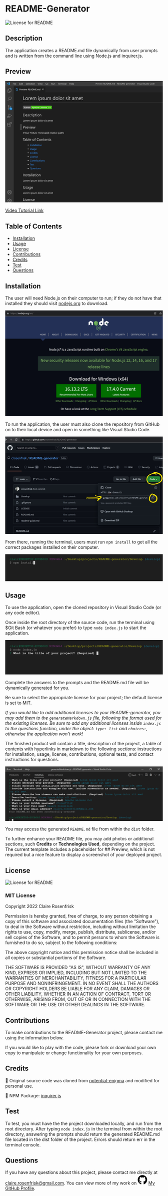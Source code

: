 
  
  # README-Generator
  ![License for README](https://img.shields.io/badge/license-MIT-green/)

  ## Description
  The application creates a README.md file dynamically from user prompts and is written from the command line using Node.js and inquirer.js.

  ## Preview
  ![sample](/Develop/assets/images/screenshots/sample.png)

  [Video Tutorial Link](https://watch.screencastify.com/v/Lrk2q0hUJpFaxTFJlUlk)
 
  ## Table of Contents
  * [Installation](#Installation)
  * [Usage](#Usage)
  * [License](#License)
  * [Contributions](#Contributions)
  * [Credits](#Credits)
  * [Test](#Test)
  * [Questions](#Questions)
  
  ## Installation
  The user will need Node.js on their computer to run; if they do not have that installed they should visit [nodejs.org](https://nodejs.org/en/) to download.

  ![Download Nodejs](/Develop/assets/images/screenshots/nodejs.png)
  
  To run the application, the user must also clone the repository from GitHub on to their local device and open in something like Visual Studio Code. 

  ![cloneRepo](/Develop/assets/images/screenshots/cloneRepo.jpg)
  
  From there, running the terminal, users must run `npm install` to get all the correct packages installed on their computer.

  ![npmInstall](/Develop/assets/images/screenshots/npmInstall.png)


  ## Usage
  To use the application, open the cloned repository in Visual Studio Code (or any code editor).
  
  Once inside the root directory of the source code, run the terminal using $Git Bash (or whatever you prefer) to type `node index.js` to start the application. 

  ![OpenApplication](/Develop/assets/images/screenshots/openFileInTerminal.png)
  
  Complete the answers to the prompts and the README.md file will be dynamically generated for you.

  Be sure to select the appropriate license for your project; the default license is set to MIT. 
  
  *If you would like to add additional licenses to your README-generator, you may add them to the `generateMarkdown.js` file, following the format used for the existing licenses. Be sure to add any additional licenses inside `index.js` to the questions function, under the object: `type: list` and `choices:`, otherwise the application won't work!*
  
  The finished product will contain a title, description of the project, a table of contents with hyperlinks in markdown to the following sections: instructions for installation, usage, license, contributions, optional tests, and contact instructions for questions.

  ![Successful](/Develop/assets/images/screenshots/successful.png)
  
  You may access the generated `README.md` file from within the `dist` folder.

  To further enhance your README file, you may add photos or additional sections, such **Credits** or **Technologies Used**, depending on the project. The current template includes a placeholder for ## Preview, which is not required but a nice feature to display a screenshot of your deployed project.

  ## License
  ![License for README](https://img.shields.io/badge/license-MIT-green/)
  
  ### MIT License

  Copyright 2022 Claire Rosenfrisk

  Permission is hereby granted, free of charge, to any person obtaining a copy of this software and associated documentation files (the "Software"), to deal in the Software without restriction, including without limitation the rights to use, copy, modify, merge, publish, distribute, sublicense, and/or sell copies of the Software, and to permit persons to whom the Software is furnished to do so, subject to the following conditions:
      
  The above copyright notice and this permission notice shall be included in all copies or substantial portions of the Software.
      
  THE SOFTWARE IS PROVIDED "AS IS", WITHOUT WARRANTY OF ANY KIND, EXPRESS OR IMPLIED, INCLUDING BUT NOT LIMITED TO THE WARRANTIES OF MERCHANTABILITY, FITNESS FOR A PARTICULAR PURPOSE AND NONINFRINGEMENT. IN NO EVENT SHALL THE AUTHORS OR COPYRIGHT HOLDERS BE LIABLE FOR ANY CLAIM, DAMAGES OR OTHER LIABILITY, WHETHER IN AN ACTION OF CONTRACT, TORT OR OTHERWISE, ARISING FROM, OUT OF OR IN CONNECTION WITH THE SOFTWARE OR THE USE OR OTHER DEALINGS IN THE SOFTWARE.
  

  ## Contributions
  To make contributions to the README-Generator project, please contact me using the information below. 
  
  If you would like to play with the code, please fork or download your own copy to manipulate or change functionality for your own purposes.

  ## Credits

 🎉 Original source code was cloned from [potential-enigma](https://github.com/coding-boot-camp/potential-enigma) and modified for personal use.

 🎉 NPM Package: [inquirer.js](https://github.com/SBoudrias/Inquirer.js#readme)

  ## Test
  To test, you must have the the project downloaded locally, and run from the root directory. After typing `node index.js` in the terminal from within the root directory, answering the prompts should return the generated README.md file located in the dist folder of the project. Errors should return err in the terminal console.

  ## Questions
  If you have any questions about this project, please contact me directly at claire.rosenfrisk@gmail.com. You can view more of my work on 
  ![GitHub](/Develop/assets/images/github-brands.svg) [My GitHub Profile](https://github.com/crosenfrisk).

